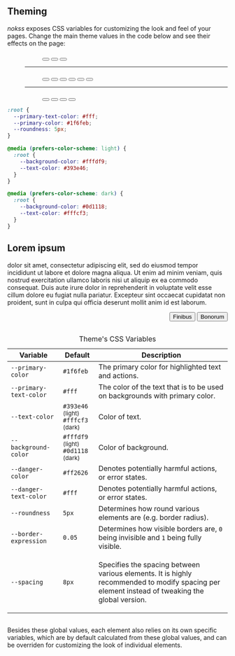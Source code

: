<section id="theming">

# Theming

_nokss_ exposes CSS variables for customizing the look and feel of your pages. 
Change the main theme values in the code below and see their effects on the page:

<menu role="toolbar">
  <menu role="radiogroup" data-key="--roundness">
    <button role="radio" value="1px" aria-label="sharp corners">
      <span class="corner-mark sharp"></span>
    </button>
    <button role="radio" value="5px" aria-label="round corners">
      <span class="corner-mark round"></span>
    </button>
    <button role="radio" value="24px" aria-label="circular corners">
      <span class="corner-mark circle"></span>
    </button>
  </menu>
  <hr/>
  <menu role="radiogroup" data-key="--primary-color;--primary-text-color;light:--primary-color;light:--primary-text-color;dark:--primary-color;dark:--primary-text-color">
    <button role="radio" value="var(--text-color);var(--background-color)" aria-label="monochrome">
      <span class="color-mark" style="background: var(--text-color)"></span>
    </button>
    <button role="radio" value="#1f6feb;#fff" aria-label="github blue">
      <span class="color-mark" style="background: #1f6feb"></span>
    </button>
    <button role="radio" value="#1dB954;#000" aria-label="spotify green">
      <span class="color-mark" style="background: #1dB954"></span>
    </button>
    <button role="radio" value="#ff9900;#000" aria-label="amazon orange">
      <span class="color-mark" style="background: #ff9900"></span>
    </button>
    <button role="radio" value="#ff5a5f;#fff" aria-label="airbnb red">
      <span class="color-mark" style="background: #ff5a5f"></span>
    </button>
    <button role="radio" value=";;#833ab4;#fff;#e1306c;#fff" aria-label="lyft pink">
      <span class="color-mark light" style="background: #833ab4"></span>
      <span class="color-mark dark" style="background: #e1306c"></span>
    </button>
  </menu>
  <hr/>
  <menu role="radiogroup" data-key="light:--background-color;light:--text-color;dark:--background-color;dark:--text-color;light:--interactable-brightness;light:--border-expression;dark:--interactable-brightness;dark:--border-expression;--input-idle-border-color">
    <button role="radio" value="#fffdf9;#393e46;#0d1118;#fffcf3" aria-label="midnight">
      <span class="color-mark light bg" style="background: #fffdf9"></span>
      <span class="color-mark dark bg" style="background: #0d1118"></span>
    </button>
    <button role="radio" value="#f3efe0;#222222;#222222;#f3efe0;;;1.25;.05" aria-label="printish">
      <span class="color-mark light bg" style="background: #f3efe0"></span>
      <span class="color-mark dark bg" style="background: #222222"></span>
    </button>
    <button role="radio" value="#f5f5f5;#000;#111;#fff;0.97;0;1.35;0" aria-label="classic">
      <span class="color-mark light bg" style="background: #f5f5f5"></span>
      <span class="color-mark dark bg" style="background: #111"></span>
    </button>
    <button role="radio" value="#000;var(--primary-color);#000;var(--primary-color);1;1;1;1;var(--text-color)" aria-label="terminal">
      <span class="color-mark light bg" style="background: #000"></span>
      <span class="color-mark dark bg" style="background: #000"></span>
    </button>
  </menu>
</menu>

<div class="theme-preview">

```css
:root {
  --primary-text-color: #fff;
  --primary-color: #1f6feb;
  --roundness: 5px;
}

@media (prefers-color-scheme: light) {
  :root {
    --background-color: #fffdf9;
    --text-color: #393e46;
  }
}

@media (prefers-color-scheme: dark) {
  :root {
    --background-color: #0d1118;
    --text-color: #fffcf3;
  }
}
```

<div role="presentation">
  <h2>Lorem ipsum</h2>

  dolor sit amet, consectetur adipiscing elit, sed do eiusmod tempor incididunt ut labore et dolore magna aliqua. Ut enim ad minim veniam, quis nostrud exercitation ullamco laboris nisi ut aliquip ex ea commodo consequat. Duis aute irure dolor in reprehenderit in voluptate velit esse cillum dolore eu fugiat nulla pariatur. Excepteur sint occaecat cupidatat non proident, sunt in culpa qui officia deserunt mollit anim id est laborum.

  <menu role="group" align="right">
    <button>Finibus</button>
    <button>Bonorum</button>
  </menu>
</div>

</div>

<style id="target">
</style>

<link rel="stylesheet" href="assets/theme.css" />
<script type="module" defer src="assets/theme.js"></script>

<div style="overflow-x: auto">
  <table>
    <caption>Theme's CSS Variables</caption>
    <thead>
      <tr>
        <th>Variable</th>
        <th>Default</th>
        <th>Description</th>
      </tr>
    </thead>
    <tbody>
      <tr>
        <td><code>--primary-color</code></td>
        <td><code>#1f6feb</code></td>
        <td>The primary color for highlighted text and actions.</td>
      </tr>
      <tr>
        <td><code>--primary-text-color</code></td>
        <td><code>#fff</code></td>
        <td>The color of the text that is to be used on backgrounds with primary color.</td>
      </tr>
      <tr>
        <td><code>--text-color</code></td>
        <td><code>#393e46</code> <small>(light)</small><br><code>#fffcf3</code> <small>(dark)</small></td>
        <td>Color of text.</td>
      </tr>
      <tr>
        <td><code>--background-color</code></td>
        <td><code>#fffdf9</code> <small>(light)</small><br><code>#0d1118</code> <small>(dark)</small></td>
        <td>Color of background.</td>
      </tr>
      <tr>
        <td><code>--danger-color</code></td>
        <td><code>#ff2626</code></td>
        <td>Denotes potentially harmful actions, or error states.</td>
      </tr>
      <tr>
        <td><code>--danger-text-color</code></td>
        <td><code>#fff</code></td>
        <td>Denotes potentially harmful actions, or error states.</td>
      </tr>
      <tr>
        <td><code>--roundness</code></td>
        <td><code>5px</code></td>
        <td>Determines how round various elements are (e.g. border radius).</td>
      </tr>
      <tr>
        <td><code>--border-expression</code></td>
        <td><code>0.05</code></td>
        <td>Determines how visible borders are, <code>0</code> being invisible and <code>1</code> being fully visible.</td>
      </tr>
      <tr>
        <td><code>--spacing</code></td>
        <td><code>8px</code></td>
        <td><p>Specifies the spacing between various elements. It is highly recommended to modify spacing per element instead of tweaking the global version.</p></td>
      </tr>
    </tbody>
  </table>
</div>

Besides these global values, each element also relies on its own specific variables, which are by default calculated from these global values, and can be overriden for customizing the look of individual elements.

</section>